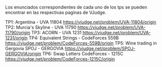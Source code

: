 Los enunciados correspondientes de cada uno de los tps se pueden encontrar en las respectivas paginas de VJudge.

TP1: Argentina - UVA 11804 https://vjudge.net/problem/UVA-11804/origin
TP2: Murcia's Skyline - UVA 11790 https://vjudge.net/problem/UVA-11790/origin
TP3: ACORN - UVA 1231 https://vjudge.net/problem/UVA-1231/origin
TP4: Equivalent Strings - CodeForces 559B https://vjudge.net/problem/CodeForces-559B/origin
TP5: Wine trading in Gergovia SPOJ - GERGOVIA https://vjudge.net/problem/SPOJ-GERGOVIA/origin
TP6: Swap Letters CodeForces - 1215C https://vjudge.net/problem/CodeForces-1215C/origin
